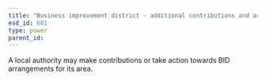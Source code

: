 ```yaml
---
title: "Business improvement district - additional contributions and action"
esd_id: 681
type: power
parent_id:  
---
```


A local authority may make contributions or take action towards BID arrangements for its area.

